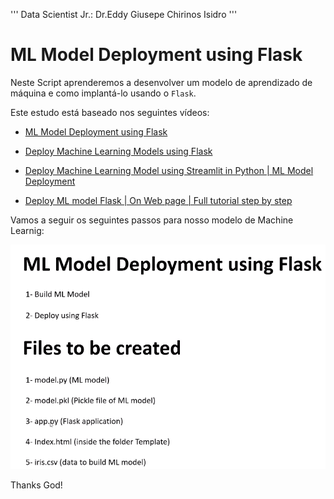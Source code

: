'''
Data Scientist Jr.: Dr.Eddy Giusepe Chirinos Isidro
'''

# ML Model Deployment using Flask
Neste Script aprenderemos a desenvolver um modelo de aprendizado de máquina
e como implantá-lo usando o `Flask`. 

Este estudo está baseado nos seguintes vídeos:

* [ML Model Deployment using Flask](https://www.youtube.com/watch?v=MxJnR1DMmsY)

* [Deploy Machine Learning Models using Flask](https://www.youtube.com/watch?v=0nr6TPKlrN0)

* [Deploy Machine Learning Model using Streamlit in Python | ML Model Deployment](https://www.youtube.com/watch?v=WLwjvWq0GWA&t=504s)

* [Deploy ML model Flask | On Web page | Full tutorial step by step](https://www.youtube.com/watch?v=i3RMlrx4ol4)


Vamos a seguir os seguintes passos para nosso modelo de Machine Learnig:

![img.png](img.png)























Thanks God!